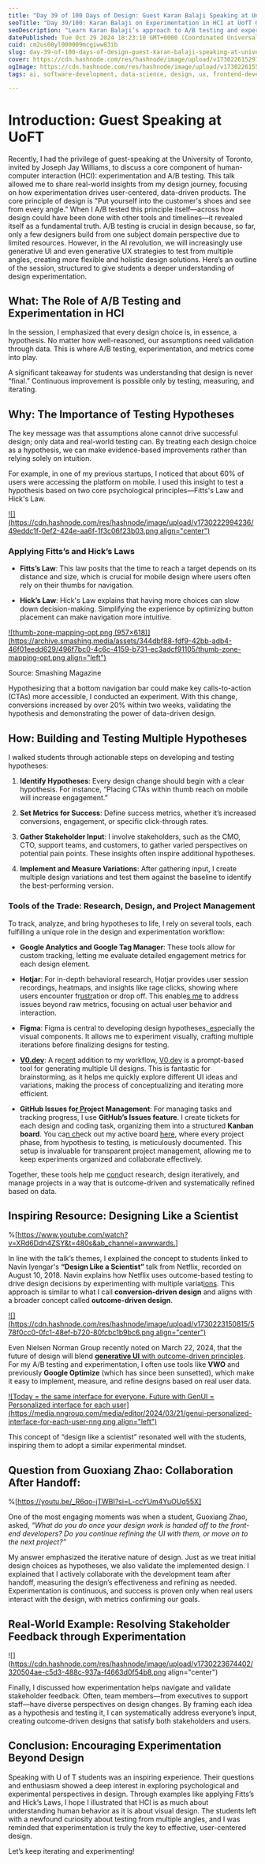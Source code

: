 ```yaml
---
title: "Day 39 of 100 Days of Design: Guest Karan Balaji Speaking at University of Toronto on Experimentation in Human-Computer Interaction"
seoTitle: "Day 39/100: Karan Balaji on Experimentation in HCI at UofT Guest Talk"
seoDescription: "Learn Karan Balaji’s approach to A/B testing and experimentation in UX design, from hypothesis to outcome-driven insights and data-backed results"
datePublished: Tue Oct 29 2024 18:23:10 GMT+0000 (Coordinated Universal Time)
cuid: cm2us00yl000009mcgiww83ib
slug: day-39-of-100-days-of-design-guest-karan-balaji-speaking-at-university-of-toronto-on-experimentation-in-human-computer-interaction
cover: https://cdn.hashnode.com/res/hashnode/image/upload/v1730226152979/a08b6192-6167-447e-8d79-0002dfbadae9.png
ogImage: https://cdn.hashnode.com/res/hashnode/image/upload/v1730226155793/12033cd2-7672-4cbe-b51f-4bed3ae91545.png
tags: ai, software-development, data-science, design, ux, frontend-development

---
```


# Introduction: Guest Speaking at UoFT

Recently, I had the privilege of guest-speaking at the University of Toronto, invited by Joseph Jay Williams, to discuss a core component of human-computer interaction (HCI): experimentation and A/B testing. This talk allowed me to share real-world insights from my design journey, focusing on how experimentation drives user-centered, data-driven products. The core principle of design is "Put yourself into the customer's shoes and see from every angle." When I A/B tested this principle itself—across how design could have been done with other tools and timelines—it revealed itself as a fundamental truth. A/B testing is crucial in design because, so far, only a few designers build from one subject domain perspective due to limited resources. However, in the AI revolution, we will increasingly use generative UI and even generative UX strategies to test from multiple angles, creating more flexible and holistic design solutions. Here’s an outline of the session, structured to give students a deeper understanding of design experimentation.

## What: The Role of A/B Testing and Experimentation in HCI

In the session, I emphasized that every design choice is, in essence, a hypothesis. No matter how well-reasoned, our assumptions need validation through data. This is where A/B testing, experimentation, and metrics come into play.

A significant takeaway for students was understanding that design is never “final.” Continuous improvement is possible only by testing, measuring, and iterating.

## Why: The Importance of Testing Hypotheses

The key message was that assumptions alone cannot drive successful design; only data and real-world testing can. By treating each design choice as a hypothesis, we can make evidence-based improvements rather than relying solely on intuition.

For example, in one of my previous startups, I noticed that about 60% of users were accessing the platform on mobile. I used this insight to test a hypothesis based on two core psychological principles—Fitts's Law and Hick's Law.

[![](https://cdn.hashnode.com/res/hashnode/image/upload/v1730222994236/49eddc1f-0ef2-424e-aa6f-1f3c06f23b03.png align="center")](https://lawsofux.com/)

### Applying Fitts’s and Hick’s Laws

* **Fitts’s Law**: This law posits that the time to reach a target depends on its distance and size, which is crucial for mobile design where users often rely on their thumbs for navigation.
    
* **Hick’s Law**: Hick's Law explains that having more choices can slow down decision-making. Simplifying the experience by optimizing button placement can make navigation more intuitive.
    

[![thumb-zone-mapping-opt.png (957×618)](https://archive.smashing.media/assets/344dbf88-fdf9-42bb-adb4-46f01eedd629/496f7bc0-4c6c-4159-b731-ec3adcf91105/thumb-zone-mapping-opt.png align="left")](https://www.smashingmagazine.com/2016/09/the-thumb-zone-designing-for-mobile-users/)

Source: Smashing Magazine

Hypothesizing that a bottom navigation bar could make key calls-to-action (CTAs) more accessible, I conducted an experiment. With this change, conversions increased by over 20% within two weeks, validating the hypothesis and demonstrating the power of data-driven design.

## How: Building and Testing Multiple Hypotheses

I walked students through actionable steps on developing and testing hypotheses:

1. **Identify Hypotheses**: Every design change should begin with a clear hypothesis. For instance, “Placing CTAs within thumb reach on mobile will increase engagement.”
    
2. **Set Metrics for Success**: Define success metrics, whether it’s increased conversions, engagement, or specific click-through rates.
    
3. **Gather Stakeholder Input**: I involve stakeholders, such as the CMO, CTO, support teams, and customers, to gather varied perspectives on potential pain points. These insights often inspire additional hypotheses.
    
4. **Implement and Measure Variations**: After gathering input, I create multiple design variations and test them against the baseline to identify the best-performing version.
    

### Tools of the Trade: Research, Design, and Project Management

To track, analyze, and bring hypotheses to life, I rely on several tools, each fulfilling a unique role in the design and experimentation workflow:

* **Google Analytics and Google Tag Manager**: These tools allow for custom tracking, letting me evaluate detailed engagement metrics for each design element.
    
* **Hotjar**: For in-depth behavioral research, Hotjar provides user session recordings, heatmaps, and insights like rage clicks, showing where users encounter fr[ustr](https://github.com/users/karanbalaji/projects/2)ation or drop off. This enable[s me](https://github.com/users/karanbalaji/projects/2) to address issues beyond raw metrics, focusing on actual user behavior and interaction.
    
* **Figma**: Figma is central to developing design hypotheses[, es](https://github.com/users/karanbalaji/projects/2)pecially the visual components. It allows me to experiment visually, crafting multiple iterations before finalizing designs for testing.
    
* [**V0.dev**](http://V0.dev): A re[cent](https://github.com/users/karanbalaji/projects/2) addition to my workflow, [V0.dev](http://V0.dev) is a prompt-based tool for generating multiple UI designs. This is fantastic for brainstorming, as it helps me quickly explore different UI ideas and variations, making the process of conceptualizing and iterating more efficient.
    
* **GitHub Issues fo**[**r Pr**](https://github.com/users/karanbalaji/projects/2)**oject Management**: For managing tasks and tracking progress, I use **GitHub’s Issues feature**. I create tickets for each design and coding task, organizing them into a structured **Kanban board**. You ca[n ch](https://github.com/users/karanbalaji/projects/2)eck out my active board [here](https://github.com/users/karanbalaji/projects/2), where every project phase, from hypothesis to testing, is meticulously documented. This setup is invaluable for transparent project management, allowing me to keep experiments organized and collaborate effectively.
    

Together, these tools help me [cond](https://github.com/users/karanbalaji/projects/2)uct research, design iteratively, and manage projects in a way that is outcome-driven and systematically refined based on data.

## Inspiring Resource: Designing Like a Scientist

%[https://www.youtube.com/watch?v=XRd6Ddn4ZSY&t=480s&ab_channel=awwwards.] 

In line with the talk’s themes, I explained the concept to students linked to Navin Iyengar's **“Design Like a Scientist”** talk from Netflix, recorded on August 10, 2018. Navin explains how Netflix uses outcome-based testing to drive design decisions by experimenting with multiple variat[ions](https://github.com/users/karanbalaji/projects/2). This approach is similar to what I call **conversion-driven design** and aligns with a broader concept called **outcome-driven design**.

[![](https://cdn.hashnode.com/res/hashnode/image/upload/v1730223150815/578f0cc0-0fc1-48ef-b720-80fcbc1b9bc6.png align="center")](https://www.youtube.com/watch?v=XRd6Ddn4ZSY&t=480s&ab_channel=awwwards.)

Even Nielsen Norman Group recently noted on March 22, 2024, that the future of design will blend [**generative UI** with outcome-driven principles](https://www.nngroup.com/articles/generative-ui/). For my A/B testing and experimentation, I often use tools like **VWO** and previously **Google Optimize** (which has since been sunsetted), which make it easy to implement, measure, and refine designs based on real user data.

[![Today = the same interface for everyone. Future with GenUI = Personalized interface for each user](https://media.nngroup.com/media/editor/2024/03/21/genui-personalized-interface-for-each-user-nng.png align="left")](https://www.nngroup.com/articles/generative-ui/)

This concept of “design like a scientist” resonated well with the students, inspiring them to adopt a similar experimental mindset.

## Question from Guoxiang Zhao: Collaboration After Handoff:

%[https://youtu.be/_R6qo-jTWBI?si=L-ccYUm4YuOUq55X] 

One of the most engaging moments was when a student, Guoxiang Zhao, asked, *“What do you do once your design work is handed off to the front-end developers? Do you continue refining the UI with them, or move on to the next project?”*

My answer emphasized the iterative nature of design. Just as we treat initial design choices as hypotheses, we also validate the implemented design. I explained that I actively collaborate with the development team after handoff, measuring the design’s effectiveness and refining as needed. Experimentation is continuous, and success is proven only when real users interact with the design, with metrics confirming our goals.

## Real-World Example: Resolving Stakeholder Feedback through Experimentation

![](https://cdn.hashnode.com/res/hashnode/image/upload/v1730223674402/320504ae-c5d3-488c-937a-f4663d0f54b8.png align="center")

Finally, I discussed how experimentation helps navigate and validate stakeholder feedback. Often, team members—from executives to support staff—have diverse perspectives on design changes. By framing each idea as a hypothesis and testing it, I can systematically address everyone’s input, creating outcome-driven designs that satisfy both stakeholders and users.

## Conclusion: Encouraging Experimentation Beyond Design

Speaking with U of T students was an inspiring experience. Their questions and enthusiasm showed a deep interest in exploring psychological and experimental perspectives in design. Through examples like applying Fitts’s and Hick’s Laws, I hope I illustrated that HCI is as much about understanding human behavior as it is about visual design. The students left with a newfound curiosity about testing from multiple angles, and I was reminded that experimentation is truly the key to effective, user-centered design.

Let’s keep iterating and experimenting!
